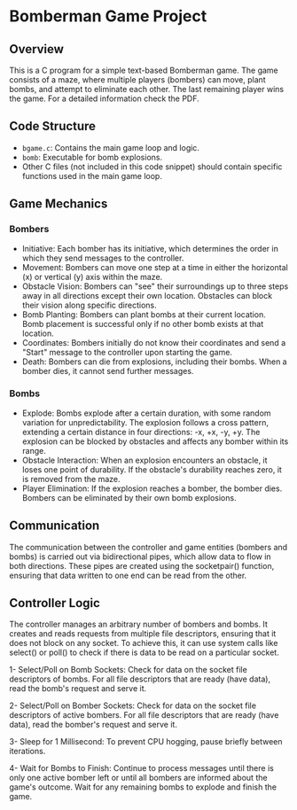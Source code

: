 # Bomberman Game Project

## Overview
This is a C program for a simple text-based Bomberman game. The game consists of a maze, where multiple players (bombers) can move, plant bombs, and attempt to eliminate each other. The last remaining player wins the game. For a detailed information check the PDF.

## Code Structure
- `bgame.c`: Contains the main game loop and logic.
- `bomb`: Executable for bomb explosions.
- Other C files (not included in this code snippet) should contain specific functions used in the main game loop.

## Game Mechanics
### Bombers
- Initiative: Each bomber has its initiative, which determines the order in which they send messages to the controller.
- Movement: Bombers can move one step at a time in either the horizontal (x) or vertical (y) axis within the maze.
- Obstacle Vision: Bombers can "see" their surroundings up to three steps away in all directions except their own location. Obstacles can block their vision along specific directions.
- Bomb Planting: Bombers can plant bombs at their current location. Bomb placement is successful only if no other bomb exists at that location.
- Coordinates: Bombers initially do not know their coordinates and send a "Start" message to the controller upon starting the game.
- Death: Bombers can die from explosions, including their bombs. When a bomber dies, it cannot send further messages.

### Bombs
- Explode: Bombs explode after a certain duration, with some random variation for unpredictability. The explosion follows a cross pattern, extending a certain distance in four directions: -x, +x, -y, +y. The explosion can be blocked by obstacles and affects any bomber within its range.
- Obstacle Interaction: When an explosion encounters an obstacle, it loses one point of durability. If the obstacle's durability reaches zero, it is removed from the maze.
- Player Elimination: If the explosion reaches a bomber, the bomber dies. Bombers can be eliminated by their own bomb explosions.

## Communication
The communication between the controller and game entities (bombers and bombs) is carried out via bidirectional pipes, which allow data to flow in both directions. These pipes are created using the socketpair() function, ensuring that data written to one end can be read from the other.

## Controller Logic
The controller manages an arbitrary number of bombers and bombs. It creates and reads requests from multiple file descriptors, ensuring that it does not block on any socket. To achieve this, it can use system calls like select() or poll() to check if there is data to be read on a particular socket.

1- Select/Poll on Bomb Sockets: Check for data on the socket file descriptors of bombs. For all file descriptors that are ready (have data), read the bomb's request and serve it.

2- Select/Poll on Bomber Sockets: Check for data on the socket file descriptors of active bombers. For all file descriptors that are ready (have data), read the bomber's request and serve it.

3- Sleep for 1 Millisecond: To prevent CPU hogging, pause briefly between iterations.

4- Wait for Bombs to Finish: Continue to process messages until there is only one active bomber left or until all bombers are informed about the game's outcome. Wait for any remaining bombs to explode and finish the game.

